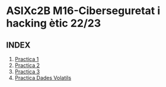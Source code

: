 # ASIXc2B M16-Ciberseguretat i hacking ètic 22/23

## INDEX

1. [Practica 1](Practica1.md)
2. [Practica 2](Practica2.md)
3. [Practica 3](Practica3.md)
4. [Practica Dades Volatils](PracticaDadesVolatils.md)




